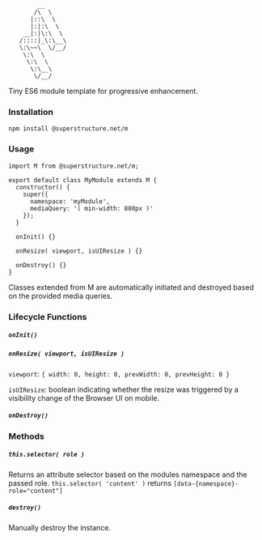 `````
        __
       /\  \    
      |::\  \   
      |:|:\  \  
    __|:|\:\  \ 
   /::::|_\:\__\
   \:\~~\  \/__/
    \:\  \      
     \:\  \     
      \:\__\    
       \/__/    

`````

Tiny ES6 module template for progressive enhancement.

### Installation

`npm install @superstructure.net/m`


### Usage

`````
import M from @superstructure.net/m;

export default class MyModule extends M {
  constructor() {
    super({
      namespace: 'myModule',
      mediaQuery: '( min-width: 800px )'
    });
  }

  onInit() {}

  onResize( viewport, isUIResize ) {}

  onDestroy() {}
}
`````


Classes extended from M are automatically initiated and destroyed based on the provided media queries.

### Lifecycle Functions

##### `onInit()`

##### `onResize( viewport, isUIResize )`
`viewport`: `{ width: 0, height: 0, prevWidth: 0, prevHeight: 0 }`

`isUIResize`: boolean indicating whether the resize was triggered by a visibility change of the Browser UI on mobile.

##### `onDestroy()`

### Methods

##### `this.selector( role )`
Returns an attribute selector based on the modules namespace and the passed role. 
`this.selector( 'content' )` returns `[data-{namespace}-role="content"]`

##### `destroy()`
Manually destroy the instance.






